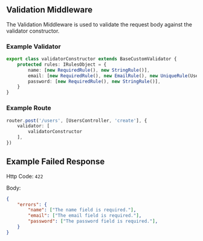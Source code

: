 ## Validation Middleware

The Validation Middleware is used to validate the request body against the validator constructor.

### Example Validator 

```ts
export class validatorConstructor extends BaseCustomValidator {
    protected rules: IRulesObject = {
        name: [new RequiredRule(), new StringRule()],
        email: [new RequiredRule(), new EmailRule(), new UniqueRule(User, 'email')],
        password: [new RequiredRule(), new StringRule()],
    }
}
```

### Example Route
```ts
router.post('/users', [UsersController, 'create'], {
    validator: [
        validatorConstructor
    ],
})
```

## Example Failed Response

Http Code: `422`

Body:

```json
{
    "errors": {
        "name": ["The name field is required."],
        "email": ["The email field is required."],
        "password": ["The password field is required."],
    }
}
```